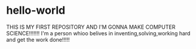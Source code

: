 # hello-world
THIS IS MY FIRST REPOSITORY AND I'M GONNA MAKE COMPUTER SCIENCE!!!!!!!
I'm a person whioo belives in inventing,solving,working hard and get the work done!!!!!
